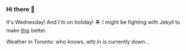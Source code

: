 ### Hi there :wave:

It's Wednesday! And I'm on holiday! :desert_island: I might be fighting with Jekyll to make [this](https://swissclubtoronto.ca) better.

Weather in Toronto: who knows, wttr.in is currently down...
